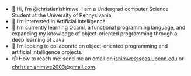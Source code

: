 - 👋 Hi, I’m @christianishimwe. I am a Undergrad computer Science Student at the University of Pennyslvania.
- 👀 I’m interested in Artificial Intelligence
- 🌱 I’m currently learning Ocaml, a functional programming language, and expanding my knowledge of object-oriented programming through a deep learning of Java.
- 💞️ I’m looking to collaborate on object-oriented programming and artificial intelligence projects.
- 📫 How to reach me: send me an email on ishimwe@seas.upenn.edu or christianishimwe2003@gmail.com.

<!---
christianishimwe/christianishimwe is a ✨ special ✨ repository because its `README.md` (this file) appears on your GitHub profile.
You can click the Preview link to take a look at your changes.
--->

